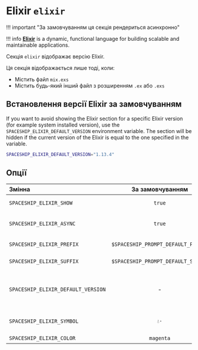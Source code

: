 # Elixir `elixir`

!!! important "За замовчуванням ця секція рендериться асинхронно"

!!! info
    [**Elixir**](https://elixir-lang.org) is a dynamic, functional language for building scalable and maintainable applications.

Секція `elixir` відображає версію Elixir.

Ця секція відображається лише тоді, коли:

* Містить файл `mix.exs`
* Містить будь-який інший файл з розширенням `.ex` або `.exs`

## Встановлення версії Elixir за замовчуванням

If you want to avoid showing the Elixir section for a specific Elixir version (for example system installed version), use the `SPACESHIP_ELIXIR_DEFAULT_VERSION` environment variable. The section will be hidden if the current version of the Elixir is equal to the one specified in the variable.

```zsh title=".zshrc"
SPACESHIP_ELIXIR_DEFAULT_VERSION="1.13.4"
```

## Опції

| Змінна                             |          За замовчуванням          | Пояснення                               |
|:---------------------------------- |:----------------------------------:| --------------------------------------- |
| `SPACESHIP_ELIXIR_SHOW`            |               `true`               | Показати секцію                         |
| `SPACESHIP_ELIXIR_ASYNC`           |               `true`               | Рендерити секцію асинхронно             |
| `SPACESHIP_ELIXIR_PREFIX`          | `$SPACESHIP_PROMPT_DEFAULT_PREFIX` | Префікс секції                          |
| `SPACESHIP_ELIXIR_SUFFIX`          | `$SPACESHIP_PROMPT_DEFAULT_SUFFIX` | Суфікс секції                           |
| `SPACESHIP_ELIXIR_DEFAULT_VERSION` |                 -                  | Версія Elixir, яку слід вважати типовою |
| `SPACESHIP_ELIXIR_SYMBOL`          |                `💧·`                | Символ перед секцією                    |
| `SPACESHIP_ELIXIR_COLOR`           |             `magenta`              | Колір секції                            |
